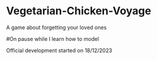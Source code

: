 # Vegetarian-Chicken-Voyage
A game about forgetting your loved ones

#On pause while I learn how to model 

Official development started on 18/12/2023
